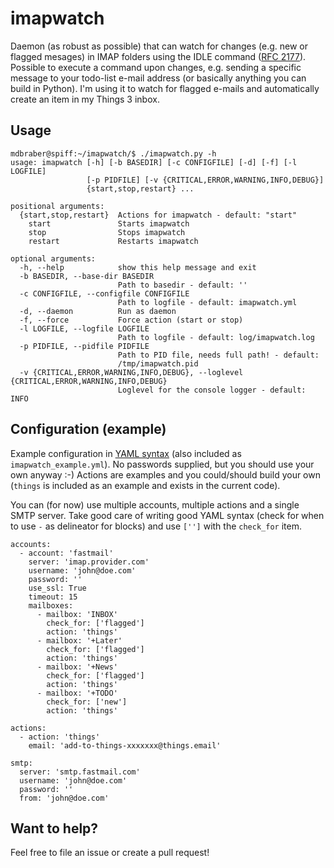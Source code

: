 # imapwatch

Daemon (as robust as possible) that can watch for changes (e.g. new or flagged mesages) in IMAP folders using the IDLE command ([RFC 2177](https://tools.ietf.org/html/rfc2177)). Possible to execute a command upon changes, e.g. sending a specific message to your todo-list e-mail address (or basically anything you can build in Python). I'm using it to watch for flagged e-mails and automatically create an item in my Things 3 inbox.

## Usage

```
mdbraber@spiff:~/imapwatch/$ ./imapwatch.py -h
usage: imapwatch [-h] [-b BASEDIR] [-c CONFIGFILE] [-d] [-f] [-l LOGFILE]
                 [-p PIDFILE] [-v {CRITICAL,ERROR,WARNING,INFO,DEBUG}]
                 {start,stop,restart} ...

positional arguments:
  {start,stop,restart}  Actions for imapwatch - default: "start"
    start               Starts imapwatch
    stop                Stops imapwatch
    restart             Restarts imapwatch

optional arguments:
  -h, --help            show this help message and exit
  -b BASEDIR, --base-dir BASEDIR
                        Path to basedir - default: ''
  -c CONFIGFILE, --configfile CONFIGFILE
                        Path to logfile - default: imapwatch.yml
  -d, --daemon          Run as daemon
  -f, --force           Force action (start or stop)
  -l LOGFILE, --logfile LOGFILE
                        Path to logfile - default: log/imapwatch.log
  -p PIDFILE, --pidfile PIDFILE
                        Path to PID file, needs full path! - default:
                        /tmp/imapwatch.pid
  -v {CRITICAL,ERROR,WARNING,INFO,DEBUG}, --loglevel {CRITICAL,ERROR,WARNING,INFO,DEBUG}
                        Loglevel for the console logger - default: INFO
```

## Configuration (example)

Example configuration in [YAML syntax](http://pyyaml.org/wiki/PyYAMLDocumentation) (also included as `imapwatch_example.yml`). No passwords supplied, but you should use your own anyway :-) Actions are examples and you could/should build your own (`things` is included as an example and exists in the current code). 

You can (for now) use multiple accounts, multiple actions and a single SMTP server. Take good care
of writing good YAML syntax (check for when to use `-` as delineator for blocks) and use `['']` with
the `check_for` item.

```
accounts:
  - account: 'fastmail'
    server: 'imap.provider.com'
    username: 'john@doe.com'
    password: ''
    use_ssl: True
    timeout: 15
    mailboxes:
      - mailbox: 'INBOX'
        check_for: ['flagged']
        action: 'things'
      - mailbox: '+Later'
        check_for: ['flagged']
        action: 'things'
      - mailbox: '+News'
        check_for: ['flagged']
        action: 'things'
      - mailbox: '+TODO'
        check_for: ['new']
        action: 'things'

actions:
  - action: 'things'
    email: 'add-to-things-xxxxxxx@things.email'

smtp:
  server: 'smtp.fastmail.com'
  username: 'john@doe.com'
  password: ''
  from: 'john@doe.com'
```

## Want to help?

Feel free to file an issue or create a pull request!
